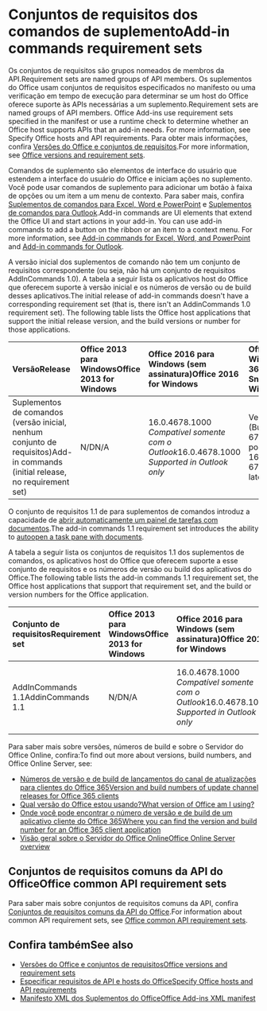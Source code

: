 # <a name="add-in-commands-requirement-sets"></a><span data-ttu-id="31442-101">Conjuntos de requisitos dos comandos de suplemento</span><span class="sxs-lookup"><span data-stu-id="31442-101">Add-in commands requirement sets</span></span>

<span data-ttu-id="31442-102">Os conjuntos de requisitos são grupos nomeados de membros da API.</span><span class="sxs-lookup"><span data-stu-id="31442-102">Requirement sets are named groups of API members.</span></span> <span data-ttu-id="31442-103">Os suplementos do Office usam conjuntos de requisitos especificados no manifesto ou uma verificação em tempo de execução para determinar se um host do Office oferece suporte às APIs necessárias a um suplemento.</span><span class="sxs-lookup"><span data-stu-id="31442-103">Requirement sets are named groups of API members. Office Add-ins use requirement sets specified in the manifest or use a runtime check to determine whether an Office host supports APIs that an add-in needs. For more information, see Specify Office hosts and API requirements.</span></span> <span data-ttu-id="31442-104">Para obter mais informações, confira [Versões do Office e conjuntos de requisitos](https://docs.microsoft.com/office/dev/add-ins/develop/office-versions-and-requirement-sets).</span><span class="sxs-lookup"><span data-stu-id="31442-104">For more information, see [Office versions and requirement sets](https://docs.microsoft.com/office/dev/add-ins/develop/office-versions-and-requirement-sets).</span></span>

<span data-ttu-id="31442-p102">Comandos de suplemento são elementos de interface do usuário que estendem a interface do usuário do Office e iniciam ações no suplemento. Você pode usar comandos de suplemento para adicionar um botão à faixa de opções ou um item a um menu de contexto. Para saber mais, confira [Suplementos de comandos para Excel, Word e PowerPoint](https://docs.microsoft.com/office/dev/add-ins/design/add-in-commands) e [Suplementos de comandos para Outlook](https://docs.microsoft.com/outlook/add-ins/add-in-commands-for-outlook).</span><span class="sxs-lookup"><span data-stu-id="31442-p102">Add-in commands are UI elements that extend the Office UI and start actions in your add-in. You can use add-in commands to add a button on the ribbon or an item to a context menu. For more information, see [Add-in commands for Excel, Word, and PowerPoint](https://docs.microsoft.com/office/dev/add-ins/design/add-in-commands) and [Add-in commands for Outlook](https://docs.microsoft.com/outlook/add-ins/add-in-commands-for-outlook).</span></span>

<span data-ttu-id="31442-p103">A versão inicial dos suplementos de comando não tem um conjunto de requisitos correspondente (ou seja, não há um conjunto de requisitos AddInCommands 1.0). A tabela a seguir lista os aplicativos host do Office que oferecem suporte à versão inicial e os números de versão ou de build desses aplicativos.</span><span class="sxs-lookup"><span data-stu-id="31442-p103">The initial release of add-in commands doesn't have a corresponding requirement set (that is, there isn't an AddinCommands 1.0 requirement set). The following table lists the Office host applications that support the initial release version, and the build versions or number for those applications.</span></span>  

| <span data-ttu-id="31442-110">Versão</span><span class="sxs-lookup"><span data-stu-id="31442-110">Release</span></span>   |  <span data-ttu-id="31442-111">Office 2013 para Windows</span><span class="sxs-lookup"><span data-stu-id="31442-111">Office 2013 for Windows</span></span> | <span data-ttu-id="31442-112">Office 2016 para Windows (sem assinatura)</span><span class="sxs-lookup"><span data-stu-id="31442-112">Office 2016 for Windows</span></span> | <span data-ttu-id="31442-113">Office 365 para Windows</span><span class="sxs-lookup"><span data-stu-id="31442-113">Office 365 Code Snippets for Windows</span></span>   |  <span data-ttu-id="31442-114">Office 365 para iPad</span><span class="sxs-lookup"><span data-stu-id="31442-114">Office for iPad</span></span>  |  <span data-ttu-id="31442-115">Office 365 para Mac</span><span class="sxs-lookup"><span data-stu-id="31442-115">Office 365 for Mac</span></span>  | <span data-ttu-id="31442-116">Office Online</span><span class="sxs-lookup"><span data-stu-id="31442-116">Office Online</span></span>  |  
|:-----|:-----|:-----|:-----|:-----|:-----|:-----|
| <span data-ttu-id="31442-117">Suplementos de comandos (versão inicial, nenhum conjunto de requisitos)</span><span class="sxs-lookup"><span data-stu-id="31442-117">Add-in commands (initial release, no requirement set)</span></span> | <span data-ttu-id="31442-118">N/D</span><span class="sxs-lookup"><span data-stu-id="31442-118">N/A</span></span> | <span data-ttu-id="31442-119">16.0.4678.1000 *Compatível somente com o Outlook*</span><span class="sxs-lookup"><span data-stu-id="31442-119">16.0.4678.1000 *Supported in Outlook only*</span></span> |<span data-ttu-id="31442-120">Versão 1603 (Build 6769.0000) ou posterior</span><span class="sxs-lookup"><span data-stu-id="31442-120">Version 1603 (Build 6769.0000) or later</span></span> | <span data-ttu-id="31442-121">N/D</span><span class="sxs-lookup"><span data-stu-id="31442-121">N/A</span></span> | <span data-ttu-id="31442-122">15.33 ou posterior</span><span class="sxs-lookup"><span data-stu-id="31442-122">15.33 or later</span></span>| <span data-ttu-id="31442-123">Janeiro de 2016</span><span class="sxs-lookup"><span data-stu-id="31442-123">January 2016</span></span> | |

<span data-ttu-id="31442-124">O conjunto de requisitos 1.1 de para suplementos de comandos introduz a capacidade de [abrir automaticamente um painel de tarefas com documentos](https://docs.microsoft.com/office/dev/add-ins/develop/automatically-open-a-task-pane-with-a-document).</span><span class="sxs-lookup"><span data-stu-id="31442-124">The add-in commands 1.1 requirement set introduces the ability to [autoopen a task pane with documents](https://docs.microsoft.com/office/dev/add-ins/develop/automatically-open-a-task-pane-with-a-document).</span></span>

<span data-ttu-id="31442-125">A tabela a seguir lista os conjuntos de requisitos 1.1 dos suplementos de comandos, os aplicativos host do Office que oferecem suporte a esse conjunto de requisitos e os números de versão ou build dos aplicativos do Office.</span><span class="sxs-lookup"><span data-stu-id="31442-125">The following table lists the add-in commands 1.1 requirement set, the Office host applications that support that requirement set, and the build or version numbers for the Office application.</span></span> 

|  <span data-ttu-id="31442-126">Conjunto de requisitos</span><span class="sxs-lookup"><span data-stu-id="31442-126">Requirement set</span></span>  |  <span data-ttu-id="31442-127">Office 2013 para Windows</span><span class="sxs-lookup"><span data-stu-id="31442-127">Office 2013 for Windows</span></span> | <span data-ttu-id="31442-128">Office 2016 para Windows (sem assinatura)</span><span class="sxs-lookup"><span data-stu-id="31442-128">Office 2016 for Windows</span></span> | <span data-ttu-id="31442-129">Office 365 para Windows</span><span class="sxs-lookup"><span data-stu-id="31442-129">Office 365 Code Snippets for Windows</span></span>   |  <span data-ttu-id="31442-130">Office 365 para iPad</span><span class="sxs-lookup"><span data-stu-id="31442-130">Office for iPad</span></span>  |  <span data-ttu-id="31442-131">Office 365 para Mac</span><span class="sxs-lookup"><span data-stu-id="31442-131">Office 365 for Mac</span></span>  | <span data-ttu-id="31442-132">Office Online</span><span class="sxs-lookup"><span data-stu-id="31442-132">Office Online</span></span>  |  
|:-----|:-----|:-----|:-----|:-----|:-----|:-----|
| <span data-ttu-id="31442-133">AddInCommands 1.1</span><span class="sxs-lookup"><span data-stu-id="31442-133">AddinCommands 1.1</span></span>  | <span data-ttu-id="31442-134">N/D</span><span class="sxs-lookup"><span data-stu-id="31442-134">N/A</span></span> | <span data-ttu-id="31442-135">16.0.4678.1000 *Compatível somente com o Outlook*</span><span class="sxs-lookup"><span data-stu-id="31442-135">16.0.4678.1000 *Supported in Outlook only*</span></span>  | <span data-ttu-id="31442-136">Versão 1705 (Build 8121.1000) ou posterior</span><span class="sxs-lookup"><span data-stu-id="31442-136">Version 1705 (Build 8121.1000) or later</span></span> | <span data-ttu-id="31442-137">N/D</span><span class="sxs-lookup"><span data-stu-id="31442-137">N/A</span></span> | <span data-ttu-id="31442-138">15.34 ou posterior</span><span class="sxs-lookup"><span data-stu-id="31442-138">15.34 or later</span></span>| <span data-ttu-id="31442-139">Maio de 2017</span><span class="sxs-lookup"><span data-stu-id="31442-139">May 2017</span></span> | |

<span data-ttu-id="31442-140">Para saber mais sobre versões, números de build e sobre o Servidor do Office Online, confira:</span><span class="sxs-lookup"><span data-stu-id="31442-140">To find out more about versions, build numbers, and Office Online Server, see:</span></span>

- [<span data-ttu-id="31442-141">Números de versão e de build de lançamentos do canal de atualizações para clientes do Office 365</span><span class="sxs-lookup"><span data-stu-id="31442-141">Version and build numbers of update channel releases for Office 365 clients</span></span>](https://support.office.com/article/version-and-build-numbers-of-update-channel-releases-ae942449-1fca-4484-898b-a933ea23def7)
- [<span data-ttu-id="31442-142">Qual versão do Office estou usando?</span><span class="sxs-lookup"><span data-stu-id="31442-142">What version of Office am I using?</span></span>](https://support.office.com/article/What-version-of-Office-am-I-using-932788b8-a3ce-44bf-bb09-e334518b8b19)
- [<span data-ttu-id="31442-143">Onde você pode encontrar o número de versão e de build de um aplicativo cliente do Office 365</span><span class="sxs-lookup"><span data-stu-id="31442-143">Where you can find the version and build number for an Office 365 client application</span></span>](https://support.office.com/article/version-and-build-numbers-of-update-channel-releases-ae942449-1fca-4484-898b-a933ea23def7)
- [<span data-ttu-id="31442-144">Visão geral sobre o Servidor do Office Online</span><span class="sxs-lookup"><span data-stu-id="31442-144">Office Online Server overview</span></span>](https://docs.microsoft.com/officeonlineserver/office-online-server-overview)

## <a name="office-common-api-requirement-sets"></a><span data-ttu-id="31442-145">Conjuntos de requisitos comuns da API do Office</span><span class="sxs-lookup"><span data-stu-id="31442-145">Office common API requirement sets</span></span>

<span data-ttu-id="31442-146">Para saber mais sobre conjuntos de requisitos comuns da API, confira [Conjuntos de requisitos comuns da API do Office](office-add-in-requirement-sets.md).</span><span class="sxs-lookup"><span data-stu-id="31442-146">For information about common API requirement sets, see [Office common API requirement sets](office-add-in-requirement-sets.md).</span></span>

## <a name="see-also"></a><span data-ttu-id="31442-147">Confira também</span><span class="sxs-lookup"><span data-stu-id="31442-147">See also</span></span>

- [<span data-ttu-id="31442-148">Versões do Office e conjuntos de requisitos</span><span class="sxs-lookup"><span data-stu-id="31442-148">Office versions and requirement sets</span></span>](https://docs.microsoft.com/office/dev/add-ins/develop/office-versions-and-requirement-sets)
- [<span data-ttu-id="31442-149">Especificar requisitos de API e hosts do Office</span><span class="sxs-lookup"><span data-stu-id="31442-149">Specify Office hosts and API requirements</span></span>](https://docs.microsoft.com/office/dev/add-ins/develop/specify-office-hosts-and-api-requirements)
- [<span data-ttu-id="31442-150">Manifesto XML dos Suplementos do Office</span><span class="sxs-lookup"><span data-stu-id="31442-150">Office Add-ins XML manifest</span></span>](https://docs.microsoft.com/office/dev/add-ins/develop/add-in-manifests)
